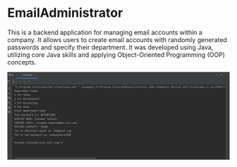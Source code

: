 # EmailAdministrator
This is a backend application for managing email accounts within a company. It allows users to create email accounts with randomly generated passwords and specify their department. It was developed using Java, utilizing core Java skills and applying Object-Oriented Programming (OOP) concepts.

![](https://github.com/Sinodass/EmailAdministrator/blob/main/pics/pic0.PNG)

